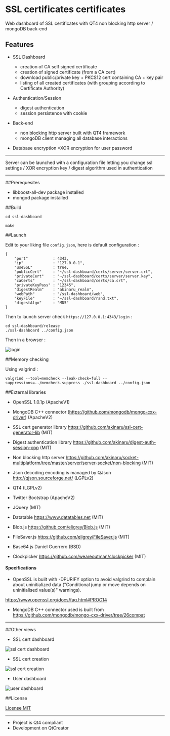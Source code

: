 # SSL certificates certificates


Web dashboard of SSL certificates with QT4 non blocking http server / mongoDB back-end

## Features

* SSL Dashboard
  * creation of CA self signed certificate
  * creation of signed certificate (from a CA cert)
  * download public/private key + PKCS12 cert containing CA + key pair
  * listing of all created certificates (with grouping according to Certificate Authority)

* Authentication/Session
  * digest authentication
  * session persistence with cookie

* Back-end
  * non blocking http server built with QT4 framework
  * mongoDB client managing all database interactions

* Database encryption
  *XOR encryption for user password

<hr/>

Server can be launched with a configuration file letting you change ssl settings / XOR encryption key / digest algorithm used in authentication

<hr/>

##Prerequesites

* libboost-all-dev package installed
* mongod package installed

##Build

```
cd ssl-dashboard

make 

```

##Launch

Edit to your liking file ``config.json``, here is default configuration :

```
{
    "port"           : 4343,
    "ip"             : "127.0.0.1",
    "useSSL"         : true,
    "publicCert"     : "~/ssl-dashboard/certs/server/server.crt",
    "privateCert"    : "~/ssl-dashboard/certs/server/server.key",
    "caCerts"        : "~/ssl-dashboard/certs/ca.crt",
    "privateKeyPass" : "12345",
    "digestRealm"    : "akinaru_realm",
    "webPath"        : "/ssl-dashboard/web",
    "keyFile"        : "~/ssl-dashboard/rand.txt",
    "digestAlgo"     : "MD5"
}
```

Then to launch server check ``https://127.0.0.1:4343/login`` :

```
cd ssl-dashboard/release
./ssl-dashboard ../config.json

```
Then in a browser :


![login](https://raw.github.com/akinaru/ssl-cert-dashboard/master/img/login.png)


##Memory checking

Using valgrind :

```
valgrind --tool=memcheck --leak-check=full --suppressions=../memcheck.suppress ./ssl-dashboard ../config.json

```

##External libraries

* OpenSSL 1.0.1p (ApacheV1)

* MongoDB C++ connector (https://github.com/mongodb/mongo-cxx-driver) (ApacheV2)

* SSL cert generator library https://github.com/akinaru/ssl-cert-generator-lib (MIT)

* Digest authentication library https://github.com/akinaru/digest-auth-session-cpp (MIT)

* Non blocking http server https://github.com/akinaru/socket-multiplatform/tree/master/server/server-socket/non-blocking (MIT)

* Json decoding encoding is managed by QJson http://qjson.sourceforge.net/ (LGPLv2)

* QT4 (LGPLv2)

* Twitter Bootstrap (ApacheV2)

* JQuery (MIT)

* Datatable https://www.datatables.net (MIT) 

* Blob.js https://github.com/eligrey/Blob.js (MIT)

* FileSaver.js https://github.com/eligrey/FileSaver.js (MIT)

* Base64.js Daniel Guerrero (BSD)

* Clockpicker https://github.com/weareoutman/clockpicker (MIT)

<h4>Specifications</h4>

* OpenSSL is built with -DPURIFY option to avoid valgrind to complain about uninitialized data ("Conditional jump or move depends on uninitialised value(s)" warnings).

https://www.openssl.org/docs/faq.html#PROG14

* MongoDB C++ connector used is built from https://github.com/mongodb/mongo-cxx-driver/tree/26compat

<hr/>

##Other views

* SSL cert dashboard

![ssl cert dashboard](https://raw.github.com/akinaru/ssl-cert-dashboard/master/img/dashboard.png)

* SSL cert creation

![ssl cert creation](https://raw.github.com/akinaru/ssl-cert-dashboard/master/img/createcert.png)

* User dashboard

![user dashboard](https://raw.github.com/akinaru/ssl-cert-dashboard/master/img/users.png)

##License

[License MIT](https://github.com/akinaru/ssl-cert-dashboard/blob/master/LICENSE.md)

<hr/>

* Project is Qt4 compliant
* Development on QtCreator
